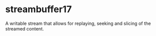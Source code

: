 # streambuffer17
A writable stream that allows for replaying, seeking and slicing of the streamed content.
